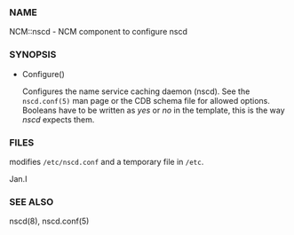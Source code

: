### NAME

NCM::nscd - NCM component to configure nscd

### SYNOPSIS

- Configure()

    Configures the name service caching daemon (nscd). See the `nscd.conf(5)` man page
    or the CDB schema file for allowed options. Booleans have to be written as
    _yes_ or _no_ in the template, this is the way _nscd_ expects them.

### FILES

modifies `/etc/nscd.conf` and a temporary file in `/etc`.

Jan.I

### SEE ALSO

nscd(8), nscd.conf(5)
